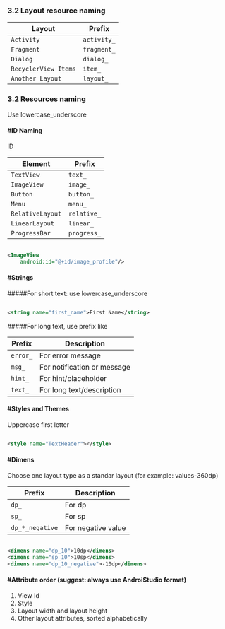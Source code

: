 ### 3.2 Layout resource naming


| Layout               | Prefix              |
| -----------------    | -----------------   |
| `Activity`           | `activity_`             |
| `Fragment`          | `fragment_`            | 
| `Dialog`          | `dialog_`            | 
| `RecyclerView Items`          | `item_`            | 
| `Another Layout`          | `layout_`            | 

### 3.2 Resources naming

Use lowercase_underscore

#### #ID Naming

ID

| Element              | Prefix              |
| -----------------    | -----------------   |
| `TextView`           | `text_`             |
| `ImageView`          | `image_`            | 
| `Button`             | `button_`           |   
| `Menu`               | `menu_`             |
| `RelativeLayout`     | `relative_`         |
| `LinearLayout `      | `linear_`           |
| `ProgressBar `      | `progress_`           |


```xml

<ImageView
    android:id="@+id/image_profile"/>

```

#### #Strings

#####For short text: use lowercase_underscore


```xml

<string name="first_name">First Name</string>

```

#####For long text, use prefix like

| Prefix             | Description                           |
| -----------------  | --------------------------------------|
| `error_`           | For error message                   |
| `msg_`             | For notification or message        |       
| `hint_`            | For hint/placeholder         | 
| `text_`            | For long text/description  |

#### #Styles and Themes

Uppercase first letter

```xml

<style name="TextHeader"></style>

```

#### #Dimens

Choose one layout type as a standar layout (for example: values-360dp)

| Prefix             | Description                           |
| -----------------  | --------------------------------------|
| `dp_`              | For dp                                |
| `sp_`              | For sp                                |        
| `dp_*_negative`    | For negative value                    | 

```xml

<dimens name="dp_10">10dp</dimens>
<dimens name="sp_10">10sp</dimens>
<dimens name="dp_10_negative">-10dp</dimens>

```

#### #Attribute order (suggest: always use AndroiStudio format)

1. View Id
2. Style
3. Layout width and layout height
4. Other layout attributes, sorted alphabetically
